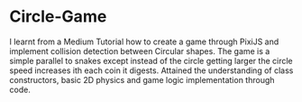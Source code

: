 # Circle-Game
I learnt from a Medium Tutorial how to create a game through PixiJS and implement collision detection between Circular shapes.
The game is a simple parallel to snakes except instead of the circle getting larger the circle speed increases ith each coin it digests.
Attained the understanding of class constructors, basic 2D physics and game logic implementation through code. 
